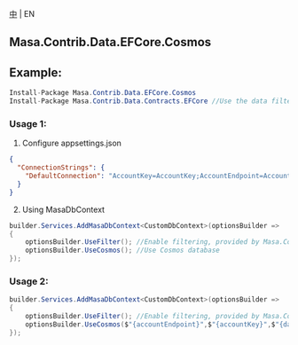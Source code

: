 [中](README.zh-CN.md) | EN

## Masa.Contrib.Data.EFCore.Cosmos

## Example:

````c#
Install-Package Masa.Contrib.Data.EFCore.Cosmos
Install-Package Masa.Contrib.Data.Contracts.EFCore //Use the data filtering and soft delete capabilities provided by the protocol, if you don't need it, you can not refer to it
````

### Usage 1:

1. Configure appsettings.json

``` appsettings.json
{
  "ConnectionStrings": {
    "DefaultConnection": "AccountKey=AccountKey;AccountEndpoint=AccountEndpoint;Database=Database" //or "ConnectionString=ConnectionString;Database=Database"
  }
}
````

2. Using MasaDbContext

``` C#
builder.Services.AddMasaDbContext<CustomDbContext>(optionsBuilder =>
{
    optionsBuilder.UseFilter(); //Enable filtering, provided by Masa.Contrib.Data.Contracts.EFCore
    optionsBuilder.UseCosmos(); //Use Cosmos database
});
```

### Usage 2:

``` C#
builder.Services.AddMasaDbContext<CustomDbContext>(optionsBuilder =>
{
    optionsBuilder.UseFilter(); //Enable filtering, provided by Masa.Contrib.Data.Contracts.EFCore
    optionsBuilder.UseCosmos($"{accountEndpoint}",$"{accountKey}",$"{databaseName}"); //Use Cosmos database
});
```